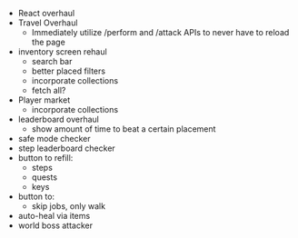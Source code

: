 - React overhaul
- Travel Overhaul
    - Immediately utilize /perform and /attack APIs to never have to reload the page
- inventory screen rehaul
    - search bar
    - better placed filters
    - incorporate collections
    - fetch all?
- Player market
    - incorporate collections
- leaderboard overhaul
    - show amount of time to beat a certain placement
- safe mode checker
- step leaderboard checker
- button to refill:
    - steps
    - quests
    - keys
- button to:
    - skip jobs, only walk
- auto-heal via items
- world boss attacker